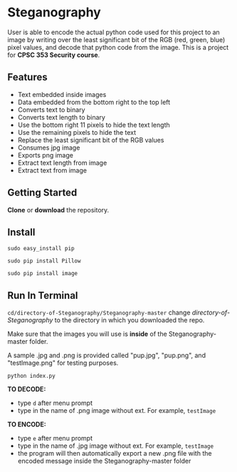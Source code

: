 # Steganography

User is able to encode the actual python code used for this project to an image by writing over the least significant bit of the RGB (red, green, blue) pixel values, and decode that python code from the image. This is a project for **CPSC 353 Security course**.

## Features
  * Text embedded inside images
  * Data embedded from the bottom right to the top left
  * Converts text to binary
  * Converts text length to binary
  * Use the bottom right 11 pixels to hide the text length
  * Use the remaining pixels to hide the text
  * Replace the least significant bit of the RGB values
  * Consumes jpg image
  * Exports png image
  * Extract text length from image
  * Extract text from image

## Getting Started

**Clone** or **download** the repository.

## Install

`sudo easy_install pip`

`sudo pip install Pillow`

`sudo pip install image`

## Run In Terminal

`cd/directory-of-Steganography/Steganography-master` change _directory-of-Steganography_ to the directory in which you downloaded the repo.

Make sure that the images you will use is **inside** of the Steganography-master folder.

A sample .jpg and .png is provided called "pup.jpg", "pup.png", and "testImage.png" for testing purposes.

`python index.py`

**TO DECODE:**
  * type `d` after menu prompt
  * type in the name of .png image without ext. For example, `testImage`

**TO ENCODE:**
  * type `e` after menu prompt
  * type in the name of .jpg image without ext. For example, `testImage`
  * the program will then automatically export a new .png file with the encoded message inside the Steganography-master folder
